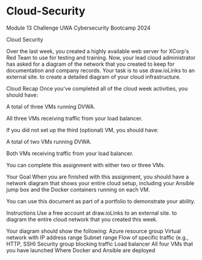 # Cloud-Security
Module 13 Challenge UWA Cybersecurity Bootcamp 2024

Cloud Security

Over the last week, you created a highly available web server for XCorp's Red Team to use for testing and training. Now, your lead cloud administrator has asked for a diagram of the network that you created to keep for documentation and company records. Your task is to use draw.ioLinks to an external site. to create a detailed diagram of your cloud infrastructure.

Cloud Recap
Once you've completed all of the cloud week activities, you should have:

A total of three VMs running DVWA.

All three VMs receiving traffic from your load balancer.

If you did not set up the third (optional) VM, you should have:

A total of two VMs running DVWA.

Both VMs receiving traffic from your load balancer.

You can complete this assignment with either two or three VMs.

Your Goal
When you are finished with this assignment, you should have a network diagram that shows your entire cloud setup, including your Ansible jump box and the Docker containers running on each VM.

You can use this document as part of a portfolio to demonstrate your ability.

Instructions
Use a free account at draw.ioLinks to an external site. to diagram the entire cloud network that you created this week.

Your diagram should show the following:
Azure resource group
Virtual network with IP address range
Subnet range
Flow of specific traffic (e.g., HTTP, SSH)
Security group blocking traffic
Load balancer
All four VMs that you have launched
Where Docker and Ansible are deployed
